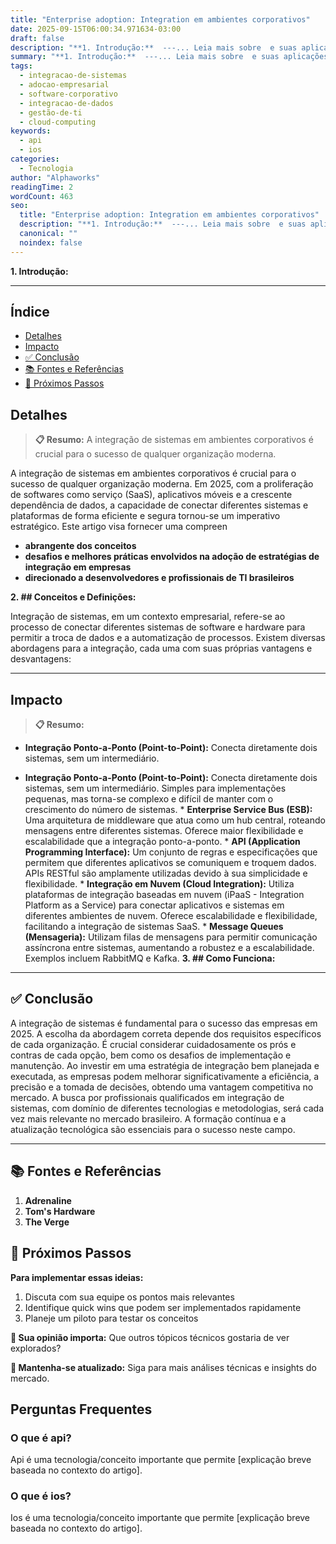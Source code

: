 ```yaml
---
title: "Enterprise adoption: Integration em ambientes corporativos"
date: 2025-09-15T06:00:34.971634-03:00
draft: false
description: "**1. Introdução:**  ---... Leia mais sobre  e suas aplicações práticas."
summary: "**1. Introdução:**  ---... Leia mais sobre  e suas aplicações práticas."
tags:
  - integracao-de-sistemas
  - adocao-empresarial
  - software-corporativo
  - integracao-de-dados
  - gestão-de-ti
  - cloud-computing
keywords:
  - api
  - ios
categories:
  - Tecnologia
author: "Alphaworks"
readingTime: 2
wordCount: 463
seo:
  title: "Enterprise adoption: Integration em ambientes corporativos"
  description: "**1. Introdução:**  ---... Leia mais sobre  e suas aplicações práticas."
  canonical: ""
  noindex: false
---
```


**1. Introdução:**

---



## Índice

- [Detalhes](#detalhes)
- [Impacto](#impacto)
- [✅ Conclusão](#✅-conclusão)
- [📚 Fontes e Referências](#📚-fontes-e-referências)
- [🚀 Próximos Passos](#🚀-próximos-passos)

## Detalhes

> **📋 Resumo:** 
A integração de sistemas em ambientes corporativos é crucial para o sucesso de qualquer organização moderna.

A integração de sistemas em ambientes corporativos é crucial para o sucesso de qualquer organização moderna. Em 2025, com a proliferação de softwares como serviço (SaaS), aplicativos móveis e a crescente dependência de dados, a capacidade de conectar diferentes sistemas e plataformas de forma eficiente e segura tornou-se um imperativo estratégico. Este artigo visa fornecer uma compreen

- **abrangente dos conceitos**
- **desafios e melhores práticas envolvidos na adoção de estratégias de integração em empresas**
- **direcionado a desenvolvedores e profissionais de TI brasileiros**

 **2. ## Conceitos e Definições:**

Integração de sistemas, em um contexto empresarial, refere-se ao processo de conectar diferentes sistemas de software e hardware para permitir a troca de dados e a automatização de processos. Existem diversas abordagens para a integração, cada uma com suas próprias vantagens e desvantagens:

---



## Impacto

> **📋 Resumo:** 
* **Integração Ponto-a-Ponto (Point-to-Point):** Conecta diretamente dois sistemas, sem um intermediário.

* **Integração Ponto-a-Ponto (Point-to-Point):** Conecta diretamente dois sistemas, sem um intermediário. Simples para implementações pequenas, mas torna-se complexo e difícil de manter com o crescimento do número de sistemas. * **Enterprise Service Bus (ESB):** Uma arquitetura de middleware que atua como um hub central, roteando mensagens entre diferentes sistemas. Oferece maior flexibilidade e escalabilidade que a integração ponto-a-ponto. * **API (Application Programming Interface):** Um conjunto de regras e especificações que permitem que diferentes aplicativos se comuniquem e troquem dados. APIs RESTful são amplamente utilizadas devido à sua simplicidade e flexibilidade. * **Integração em Nuvem (Cloud Integration):** Utiliza plataformas de integração baseadas em nuvem (iPaaS - Integration Platform as a Service) para conectar aplicativos e sistemas em diferentes ambientes de nuvem. Oferece escalabilidade e flexibilidade, facilitando a integração de sistemas SaaS. * **Message Queues (Mensageria):** Utilizam filas de mensagens para permitir comunicação assíncrona entre sistemas, aumentando a robustez e a escalabilidade. Exemplos incluem RabbitMQ e Kafka. **3. ## Como Funciona:**

---



## ✅ Conclusão

A integração de sistemas é fundamental para o sucesso das empresas em 2025. A escolha da abordagem correta depende dos requisitos específicos de cada organização. É crucial considerar cuidadosamente os prós e contras de cada opção, bem como os desafios de implementação e manutenção. Ao investir em uma estratégia de integração bem planejada e executada, as empresas podem melhorar significativamente a eficiência, a precisão e a tomada de decisões, obtendo uma vantagem competitiva no mercado. A busca por profissionais qualificados em integração de sistemas, com domínio de diferentes tecnologias e metodologias, será cada vez mais relevante no mercado brasileiro. A formação contínua e a atualização tecnológica são essenciais para o sucesso neste campo.

---

## 📚 Fontes e Referências

1. **Adrenaline**
2. **Tom's Hardware**
3. **The Verge**

## 🚀 Próximos Passos

**Para implementar essas ideias:**
1. Discuta com sua equipe os pontos mais relevantes
2. Identifique quick wins que podem ser implementados rapidamente  
3. Planeje um piloto para testar os conceitos

**💭 Sua opinião importa:** Que outros tópicos técnicos gostaria de ver explorados?

**🔗 Mantenha-se atualizado:** Siga para mais análises técnicas e insights do mercado.


## Perguntas Frequentes

### O que é api?

Api é uma tecnologia/conceito importante que permite [explicação breve baseada no contexto do artigo].

### O que é ios?

Ios é uma tecnologia/conceito importante que permite [explicação breve baseada no contexto do artigo].

